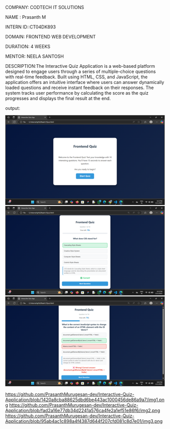 COMPANY: CODTECH IT SOLUTIONS

NAME : Prasanth M

INTERN ID::CT04DK893

DOMAIN: FRONTEND WEB DEVELOPMENT

DURATION: 4 WEEKS

MENTOR: NEELA SANTOSH


DESCRIPTION:The Interactive Quiz Application is a web-based platform designed to engage users through a series of multiple-choice questions with real-time feedback. Built using HTML, CSS, and JavaScript, the application offers an intuitive interface where users can answer dynamically loaded questions and receive instant feedback on their responses. The system tracks user performance by calculating the score as the quiz progresses and displays the final result at the end.



output:

![Image Alt](https://github.com/PrasanthMurugesan-dev/Interactive-Quiz-Application/blob/1420a8cba88625dbd6be443ac1000456de86a9a7/img1.png)   
![Image Alt](https://github.com/PrasanthMurugesan-dev/Interactive-Quiz-Application/blob/fad2a16e77db34d2241a576ca4fe2a1ef51e86f6/img2.png)
![Image Alt](https://github.com/PrasanthMurugesan-dev/Interactive-Quiz-Application/blob/95ab4ac1c898a4f4387d644f207cfd081c8d7e01/img3.png)

https://github.com/PrasanthMurugesan-dev/Interactive-Quiz-Application/blob/1420a8cba88625dbd6be443ac1000456de86a9a7/img1.png
https://github.com/PrasanthMurugesan-dev/Interactive-Quiz-Application/blob/fad2a16e77db34d2241a576ca4fe2a1ef51e86f6/img2.png
https://github.com/PrasanthMurugesan-dev/Interactive-Quiz-Application/blob/95ab4ac1c898a4f4387d644f207cfd081c8d7e01/img3.png
